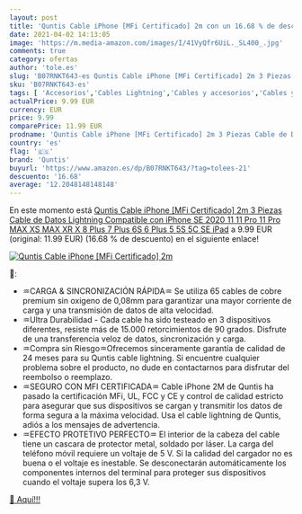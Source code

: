 ```yaml
---
layout: post
title: 'Quntis Cable iPhone [MFi Certificado] 2m con un 16.68 % de descuento'
date: 2021-04-02 14:13:05
image: 'https://m.media-amazon.com/images/I/41VyQfr6UiL._SL400_.jpg'
comments: true
category: ofertas
author: 'tole.es'
slug: 'B07RNKT643-es Quntis Cable iPhone [MFi Certificado] 2m 3 Piezas Cable de...'
sku: 'B07RNKT643-es'
tags: [ 'Accesorios','Cables Lightning','Cables y accesorios','Cables y conectores','Informática','ipad','iphone','quntis', ]
actualPrice: 9.99 EUR
currency: EUR
price: 9.99
comparePrice: 11.99 EUR
prodname: 'Quntis Cable iPhone [MFi Certificado] 2m 3 Piezas Cable de Datos Lightning Compatible con iPhone SE 2020 11 11 Pro 11 Pro MAX XS MAX XR X 8 Plus 7 Plus 6S 6 Plus 5 5S 5C SE iPad'
country: 'es'
flag: '🇪🇸'
brand: 'Quntis'
buyurl: 'https://www.amazon.es/dp/B07RNKT643/?tag=tolees-21'
descuento: '16.68'
average: '12.2048148148148'
---
```


En este momento está [Quntis Cable iPhone [MFi Certificado] 2m 3 Piezas Cable de Datos Lightning Compatible con iPhone SE 2020 11 11 Pro 11 Pro MAX XS MAX XR X 8 Plus 7 Plus 6S 6 Plus 5 5S 5C SE iPad](https://www.amazon.es/dp/B07RNKT643/?tag=tolees-21) a 9.99 EUR (original: 11.99 EUR) (16.68 %  de descuento) en el siguiente enlace!

[![Quntis Cable iPhone [MFi Certificado] 2m](https://m.media-amazon.com/images/I/41VyQfr6UiL._SL400_.jpg)](https://www.amazon.es/dp/B07RNKT643/?tag=tolees-21)

🔎:

- ♒CARGA & SINCRONIZACIÓN RÁPIDA♒ Se utiliza 65 cables de cobre premium sin oxigeno de 0,08mm para garantizar una mayor corriente de carga y una transmisión de datos de alta velocidad.
- ♒Ultra Durabilidad - Cada cable ha sido testeado en 3 dispositivos diferentes, resiste más de 15.000 retorcimientos de 90 grados. Disfrute de una transferencia veloz de datos, sincronización y carga.
- ♒Compra sin Riesgo♒Ofrecemos sinceramente garantía de calidad de 24 meses para su Quntis cable lightning. Si encuentre cualquier problema sobre el producto, no dude en contactarnos para disfrutar del reembolso o reemplazo.
- ♒SEGURO CON MFI CERTIFICADA♒ Cable iPhone 2M de Quntis ha pasado la certificación MFi, UL, FCC y CE y control de calidad estricto para asegurar que sus dispositivos se cargan y transmitir los datos de forma segura a la máxima velocidad. Usa el cable lightning de Quntis, adiós a los mensajes de advertencia.
- ♒EFECTO PROTETIVO PERFECTO♒ El interior de la cabeza del cable tiene un cascara de protector metal, soldado por láser. La carga del teléfono móvil requiere un voltaje de 5 V. Si la calidad del cargador no es buena o el voltaje es inestable. Se desconectarán automáticamente los componentes internos del terminal para proteger sus dispositivos cuando el voltaje supera los 6,3 V.

[🛒 Aquí!!!](https://www.amazon.es/dp/B07RNKT643/?tag=tolees-21)
